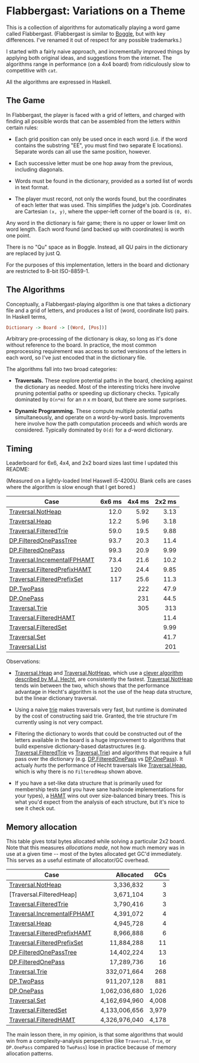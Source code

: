 Flabbergast: Variations on a Theme
==================================

This is a collection of algorithms for automatically playing a word game called
Flabbergast. (Flabbergast is similar to [Boggle], but with key differences.
I've renamed it out of respect for any possible trademarks.)

I started with a fairly naive approach, and incrementally improved things by
applying both original ideas, and suggestions from the internet. The algorithms
range in performance (on a 4x4 board) from ridiculously slow to competitive with
`cat`.

All the algorithms are expressed in Haskell.

The Game
--------

In Flabbergast, the player is faced with a grid of letters, and charged with
finding all possible words that can be assembled from the letters within
certain rules:

- Each grid position can only be used once in each word (i.e. if the word
  contains the substring "EE", you must find two separate E locations).
  Separate words can all use the same position, however.

- Each successive letter must be one hop away from the previous, including
  diagonals.

- Words must be found in the dictionary, provided as a sorted list of words in
  text format.

- The player must record, not only the words found, but the coordinates of each
  letter that was used. This simplifies the judge's job. Coordinates are
  Cartesian `(x, y)`, where the upper-left corner of the board is `(0, 0)`.

Any word in the dictionary is fair game; there is no upper or lower limit on
word length. Each word found (and backed up with coordinates) is worth one
point.

There is no "Qu" space as in Boggle. Instead, all QU pairs in the dictionary
are replaced by just Q.

For the purposes of this implementation, letters in the board and dictionary
are restricted to 8-bit ISO-8859-1.

The Algorithms
--------------

Conceptually, a Flabbergast-playing algorithm is one that takes a dictionary
file and a grid of letters, and produces a list of (word, coordinate list)
pairs. In Haskell terms,

```haskell
Dictionary -> Board -> [(Word, [Pos])]
```

Arbitrary pre-processing of the dictionary is okay, so long as it's done without
reference to the board. In practice, the most common preprocessing requirement
was access to sorted versions of the letters in each word, so I've just encoded
that in the dictionary file.

The algorithms fall into two broad categories:

- **Traversals.** These explore potential paths in the board, checking against
  the dictionary as needed. Most of the interesting tricks here involve pruning
  potential paths or speeding up dictionary checks. Typically dominated by
  `O(n*m)` for an *n* x *m* board, but there are some surprises.

- **Dynamic Programming.** These compute multiple potential paths
  simultaneously, and operate on a word-by-word basis. Improvements here involve
  how the path computation proceeds and which words are considered. Typically
  dominated by `O(d)` for a *d*-word dictionary.

## Timing

Leaderboard for 6x6, 4x4, and 2x2 board sizes last time I updated this README:

(Measured on a lightly-loaded Intel Haswell i5-4200U. Blank cells are cases
where the algorithm is slow enough that I get bored.)

| Case                           | 6x6 ms | 4x4 ms | 2x2 ms |
| ------------------------------ | -----: | -----: | -----: |
| [Traversal.NotHeap]            | 12.0   | 5.92   | 3.13   |
| [Traversal.Heap]               | 12.2   | 5.96   | 3.18   |
| [Traversal.FilteredTrie]       | 59.0   | 19.5   | 9.88   |
| [DP.FilteredOnePassTree]       | 93.7   | 20.3   | 11.4   |
| [DP.FilteredOnePass]           | 99.3   | 20.9   | 9.99   |
| [Traversal.IncrementalFPHAMT]  | 73.4   | 21.6   | 10.2   |
| [Traversal.FilteredPrefixHAMT] | 120    | 24.4   | 9.85   |
| [Traversal.FilteredPrefixSet]  | 117    | 25.6   | 11.3   |
| [DP.TwoPass]                   |        | 222    | 47.9   |
| [DP.OnePass]                   |        | 231    | 44.5   |
| [Traversal.Trie]               |        | 305    | 313    |
| [Traversal.FilteredHAMT]       |        |        | 11.4   |
| [Traversal.FilteredSet]        |        |        | 9.99   |
| [Traversal.Set]                |        |        | 41.7   |
| [Traversal.List]               |        |        | 201    |

Observations:

- [Traversal.Heap] and [Traversal.NotHeap], which use a [clever algorithm
  described by M.J. Hecht](http://www.mh-z.com/untangle/alg_heap.html), are
  consistently the fastest. [Traversal.NotHeap] tends win between the two, which
  shows that the performance advantage in Hecht's algorithm is not the use of
  the heap data structure, but the linear dictionary traversal.

- Using a naive [trie] makes traversals very fast, but runtime is dominated by
  the cost of constructing said trie. Granted, the trie structure I'm currently
  using is not very compact.

- Filtering the dictionary to words that could be constructed out of the letters
  available in the board is a huge improvement to algorithms that build
  expensive dictionary-based datastructures (e.g. [Traversal.FilteredTrie] vs
  [Traversal.Trie]) and algorithms that require a full pass over the dictionary
  (e.g. [DP.FilteredOnePass] vs [DP.OnePass]). It actualy *hurts* the
  performance of Hecht traversals like [Traversal.Heap], which is why there is
  no `FilteredHeap` shown above.

- If you have a set-like data structure that is primarily used for membership
  tests (and you have sane hashcode implementations for your types), a [HAMT] 
  wins out over size-balanced binary trees. This is what you'd expect from the
  analysis of each structure, but it's nice to see it check out.

[HAMT]: https://en.wikipedia.org/wiki/Hash_array_mapped_trie
[trie]: https://en.wikipedia.org/wiki/Trie

## Memory allocation

This table gives total bytes allocated while solving a particular 2x2 board.
Note that this measures *allocations made*, not how much memory was in use at a
given time -- most of the bytes allocated get GC'd immediately. This serves as a
useful estimate of allocator/GC overhead.

| Case                          |     Allocated |   GCs |
| ----------------------------- | ------------: | ----: |
| [Traversal.NotHeap]           |     3,336,832 |     3 |
| [Traversal.FilteredHeap]      |     3,671,104 |     3 |
| [Traversal.FilteredTrie]      |     3,790,416 |     3 |
| [Traversal.IncrementalFPHAMT] |     4,391,072 |     4 |
| [Traversal.Heap]              |     4,945,728 |     4 |
| [Traversal.FilteredPrefixHAMT]|     8,966,888 |     6 |
| [Traversal.FilteredPrefixSet] |    11,884,288 |    11 |
| [DP.FilteredOnePassTree]      |    14,402,224 |    13 |
| [DP.FilteredOnePass]          |    17,289,736 |    16 |
| [Traversal.Trie]              |   332,071,664 |   268 |
| [DP.TwoPass]                  |   911,207,128 |   881 |
| [DP.OnePass]                  | 1,062,036,680 | 1,026 |
| [Traversal.Set]               | 4,162,694,960 | 4,008 |
| [Traversal.FilteredSet]       | 4,133,006,656 | 3,979 |
| [Traversal.FilteredHAMT]      | 4,326,976,040 | 4,178 |

The main lesson there, in my opinion, is that some algorithms that would win
from a complexity-analysis perspective (like `Traversal.Trie`, or `DP.OnePass`
compared to `TwoPass`) lose in practice because of memory allocation patterns.


[Boggle]: https://en.wikipedia.org/wiki/Boggle

[DP.FilteredOnePass]: src/DP/FilteredOnePass.hs
[DP.FilteredOnePassTree]: src/DP/FilteredOnePassTree.hs
[DP.OnePass]: src/DP/OnePass.hs
[DP.TwoPass]: src/DP/TwoPass.hs
[Traversal.FilteredHAMT]: src/Traversal/FilteredHAMT.hs
[Traversal.FilteredPrefixHAMT]: src/Traversal/FilteredPrefixHAMT.hs
[Traversal.FilteredPrefixSet]: src/Traversal/FilteredPrefixSet.hs
[Traversal.FilteredSet]: src/Traversal/FilteredSet.hs
[Traversal.FilteredTrie]: src/Traversal/FilteredTrie.hs
[Traversal.Heap]: src/Traversal/Heap.hs
[Traversal.IncrementalFPHAMT]: src/Traversal/IncrementalFPHAMT.hs
[Traversal.List]: src/Traversal/List.hs
[Traversal.NotHeap]: src/Traversal/NotHeap.hs
[Traversal.Set]: src/Traversal/Set.hs
[Traversal.Trie]: src/Traversal/Trie.hs
